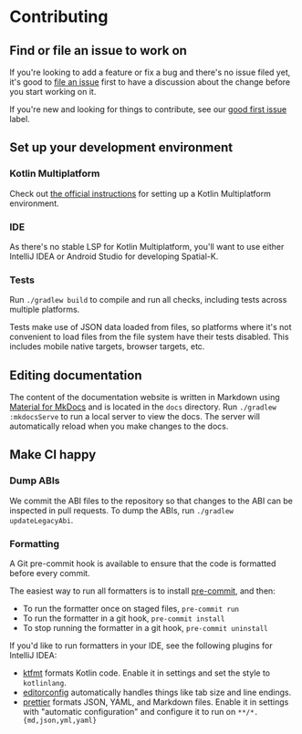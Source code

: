 # Contributing

## Find or file an issue to work on

If you're looking to add a feature or fix a bug and there's no issue filed yet,
it's good to
[file an issue](https://github.com/maplibre/spatial-k/issues/new/choose) first
to have a discussion about the change before you start working on it.

If you're new and looking for things to contribute, see our
[good first issue](https://github.com/maplibre/spatial-k/issues?q=is%3Aissue%20state%3Aopen%20label%3A%22good%20first%20issue%22)
label.

## Set up your development environment

### Kotlin Multiplatform

Check out
[the official instructions](https://www.jetbrains.com/help/kotlin-multiplatform-dev/multiplatform-setup.html)
for setting up a Kotlin Multiplatform environment.

### IDE

As there's no stable LSP for Kotlin Multiplatform, you'll want to use either
IntelliJ IDEA or Android Studio for developing Spatial-K.

### Tests

Run `./gradlew build` to compile and run all checks, including tests across
multiple platforms.

Tests make use of JSON data loaded from files, so platforms where it's not
convenient to load files from the file system have their tests disabled. This
includes mobile native targets, browser targets, etc.

## Editing documentation

The content of the documentation website is written in Markdown using
[Material for MkDocs](https://squidfunk.github.io/mkdocs-material/) and is
located in the `docs` directory. Run `./gradlew :mkdocsServe` to run a local
server to view the docs. The server will automatically reload when you make
changes to the docs.

## Make CI happy

### Dump ABIs

We commit the ABI files to the repository so that changes to the ABI can be
inspected in pull requests. To dump the ABIs, run `./gradlew updateLegacyAbi`.

### Formatting

A Git pre-commit hook is available to ensure that the code is formatted before
every commit.

The easiest way to run all formatters is to install
[pre-commit](https://pre-commit.com/), and then:

- To run the formatter once on staged files, `pre-commit run`
- To run the formatter in a git hook, `pre-commit install`
- To stop running the formatter in a git hook, `pre-commit uninstall`

If you'd like to run formatters in your IDE, see the following plugins for
IntelliJ IDEA:

- [ktfmt](https://plugins.jetbrains.com/plugin/14912-ktfmt) formats Kotlin code.
  Enable it in settings and set the style to `kotlinlang`.
- [editorconfig](https://plugins.jetbrains.com/plugin/7294-editorconfig)
  automatically handles things like tab size and line endings.
- [prettier](https://plugins.jetbrains.com/plugin/10456-prettier) formats JSON,
  YAML, and Markdown files. Enable it in settings with "automatic configuration"
  and configure it to run on `**/*.{md,json,yml,yaml}`
